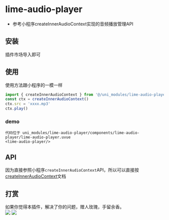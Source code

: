 # lime-audio-player
- 参考小程序createInnerAudioContext实现的音频播放管理API


## 安装
插件市场导入即可

## 使用
使用方法跟小程序的一模一样
```js
import { createInnerAudioContext } from '@/uni_modules/lime-audio-player';
const ctx = createInnerAudioContext()
ctx.src = 'xxxx.mp3'
ctx.play()
```
### demo
```
代码位于 uni_modules/lime-audio-player/components/lime-audio-player/lime-audio-player.uvue
<lime-audio-player/>
```


## API
因为直接参照小程序`createInnerAudioContext`API，所以可以直接按[createInnerAudioContext](https://uniapp.dcloud.net.cn/api/media/audio-context.html)文档


## 打赏

如果你觉得本插件，解决了你的问题，赠人玫瑰，手留余香。  
![](https://testingcf.jsdelivr.net/gh/liangei/image@1.9/alipay.png)
![](https://testingcf.jsdelivr.net/gh/liangei/image@1.9/wpay.png)